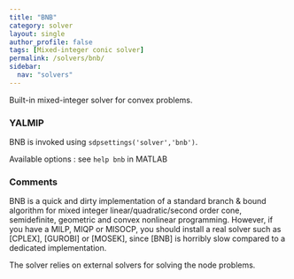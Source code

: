 ```yaml
---
title: "BNB"
category: solver
layout: single
author_profile: false
tags: [Mixed-integer conic solver]
permalink: /solvers/bnb/
sidebar:
  nav: "solvers"
---
```


Built-in mixed-integer solver for convex problems.

### YALMIP
BNB is invoked using `sdpsettings('solver','bnb')`.

Available options : see `help bnb` in MATLAB

### Comments
BNB is a quick and dirty implementation of a standard branch & bound algorithm for mixed integer linear/quadratic/second order cone, semidefinite, geometric and convex nonlinear programming. However, if you have a MILP, MIQP or MISOCP, you should install a real solver such as [CPLEX], [GUROBI] or [MOSEK], since [BNB] is horribly slow compared to a dedicated implementation.

The solver relies on external solvers for solving the node problems.
